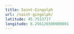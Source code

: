 ```yaml
---
title: Saint-Gingolph
url: /saint-gingolph/
latitude: 45.7513717
longitude: 6.256126500000001
---
```

